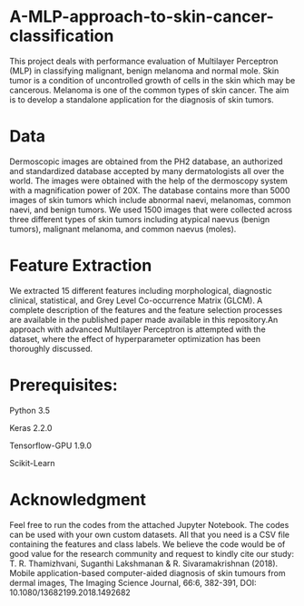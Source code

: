 # A-MLP-approach-to-skin-cancer-classification
This project deals with performance evaluation of Multilayer Perceptron (MLP) in classifying malignant, benign melanoma and normal mole. Skin tumor is a condition of uncontrolled growth of cells in the skin which may be cancerous. Melanoma is one of the common types of skin cancer. The aim is to develop a standalone application for the diagnosis of skin tumors.

# Data
Dermoscopic images are obtained from the PH2 database, an authorized and standardized database accepted by many dermatologists all over the world. The images were obtained with the help of the dermoscopy system with a magnification power of 20X. The database contains more than 5000 images of skin tumors which include abnormal naevi, melanomas, common naevi, and benign tumors. We used 1500 images that were collected across three different types of skin tumors including atypical naevus (benign tumors), malignant melanoma, and common naevus (moles).

# Feature Extraction
We extracted 15 different features including morphological, diagnostic clinical, statistical, and Grey Level Co-occurrence Matrix (GLCM). A complete description of the features and the feature selection processes are available in the published paper made available in this repository.An approach with advanced Multilayer Perceptron is attempted with the dataset, where the effect of hyperparameter optimization has been thoroughly discussed.

# Prerequisites:
Python 3.5

Keras 2.2.0

Tensorflow-GPU 1.9.0

Scikit-Learn

# Acknowledgment
Feel free to run the codes from the attached Jupyter Notebook. The codes can be used with your own custom datasets. All that you need is a CSV file containing the features and class labels. We believe the code would be of good value for the research community and request to kindly cite our study:
T. R. Thamizhvani, Suganthi Lakshmanan & R. Sivaramakrishnan (2018). Mobile application-based computer-aided diagnosis of skin tumours from dermal images, The Imaging Science Journal, 66:6, 382-391, DOI: 10.1080/13682199.2018.1492682
